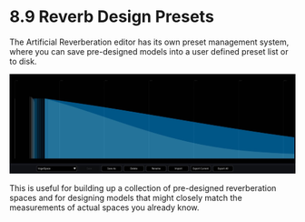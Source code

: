 # 8.9 Reverb Design Presets

The Artificial Reverberation editor has its own preset management system, where
you can save pre-designed models into a user defined preset list or to disk.

![](include/SpatRevolution_UserGuide_-160.jpg)

This is useful for building up a collection of pre-designed reverberation spaces and
for designing models that might closely match the measurements of actual spaces
you already know.

